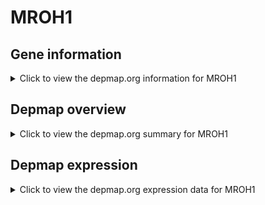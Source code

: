 <h1>MROH1</h1>

<h2>Gene information</h2>
<details>
  <summary>Click to view the depmap.org information for MROH1</summary>
  <iframe src="https://depmap.org/portal/gene/MROH1?tab=about" style="border:none;width:100%;height:800px"></iframe>
</details>

<h2>Depmap overview</h2>
<details>
  <summary>Click to view the depmap.org summary for MROH1</summary>
  <iframe src="https://depmap.org/portal/gene/MROH1?tab=overview" style="border:none;width:100%;height:800px"></iframe>
</details>

<h2>Depmap expression</h2>
<details>
  <summary>Click to view the depmap.org expression data for MROH1</summary>
  <iframe src="https://depmap.org/portal/gene/MROH1?tab=characterization" style="border:none;width:100%;height:800px"></iframe>
</details>


<!--
<h2>Reactome Pathway diagram</h2>
<details>
  <summary>Click to view Reactome pathway for MROH1</summary>
  PNAME
</details>
-->


